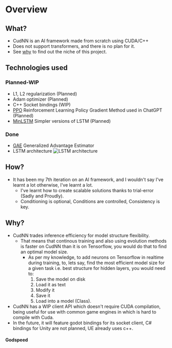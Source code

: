 # Overview
## What?

* CudNN is an AI framework made from scratch using CUDA/C++
* Does not support transformers, and there is no plan for it.
* See [why](#why) to find out the niche of this project.

## Technologies used
### Planned-WIP
 - L1, L2 regularization (Planned)
 - Adam optimizer (Planned)
 - C++ Socket bindings (WIP)
 - [PPO](https://arxiv.org/abs/1707.06347) Reinforcement Learning Policy Gradient Method used in ChatGPT (Planned)
 - [MinLSTM](https://arxiv.org/abs/2410.01201) Simpler versions of LSTM (Planned)

### Done
 - [GAE](https://arxiv.org/abs/1506.02438) Generalized Advantage Estimator
 - LSTM architecture
	![LSTM architecture](https://i.sstatic.net/RHNrZ.jpg) 

## How?
* It has been my 7th iteration on an AI framework, and I wouldn't say I've learnt a lot otherwise, I've learnt a lot.
	* I've learnt how to create scalable solutions thanks to trial-error (Sadly and Proudly).
	* Conditioning is optional, Conditions are controlled, Consistency is key.

## Why?
* CudNN trades inference efficiency for model structure flexibility.
	* That means that continous training and also using evolution methods is faster on CudNN than it is on Tensorflow, you would do that to find an optimal model size.
		* As per my knowledge, to add neurons on Tensorflow in realtime during training, to, lets say, find the most efficient model size for a given task i.e. best structure for hidden layers, you would need to:
    		1. Save the model on disk
    		2. Load it as text
    		4. Modify it
    		5. Save it
    		6. Load into a model (Class).
* CudNN has a WIP client API which doesn't require CUDA compilation, being useful for use with common game engines in which is hard to compile with Cuda.
* In the future, it will feature godot bindings for its socket client, C# bindings for Unity are not planned, UE already uses c++.

#### Godspeed
